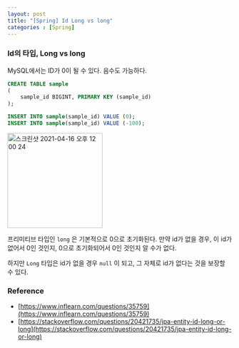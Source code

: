 ```yaml
---
layout: post
title: "[Spring] Id Long vs long"
categories : [Spring]
---
```


### Id의 타입,  Long vs long
MySQL에서는 ID가 0이 될 수 있다. 음수도 가능하다.

```sql
CREATE TABLE sample
(
    sample_id BIGINT, PRIMARY KEY (sample_id)
);

INSERT INTO sample(sample_id) VALUE (0);
INSERT INTO sample(sample_id) VALUE (-100);
```

<img width="213" alt="스크린샷 2021-04-16 오후 12 00 24" src="https://user-images.githubusercontent.com/56301069/115059093-06b20800-9f21-11eb-95a5-8fd7a942cb92.png">


프리미티브 타입인 `long` 은 기본적으로 0으로 초기화된다. 만약 id가 없을 경우, 이  id가 없어서 0인 것인지, 0으로 초기화되어서 0인 것인지 알 수가 없다.

하지만 `Long` 타입은 id가 없을 경우 `null` 이 되고, 그 자체로 id가 없다는 것을 보장할 수 있다.

### Reference
- [https://www.inflearn.com/questions/35759](https://www.inflearn.com/questions/35759)
- [https://stackoverflow.com/questions/20421735/jpa-entity-id-long-or-long](https://stackoverflow.com/questions/20421735/jpa-entity-id-long-or-long)
